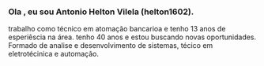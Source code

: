 ### Ola , eu sou Antonio Helton Vilela (helton1602).
trabalho como técnico em atomação bancarioa e tenho 13 anos de esperiêscia na área.
tenho 40 anos e estou buscando novas oportunidades.
Formado de analise e desenvolvimento de sistemas, técico em eletrotécinica e automação.
